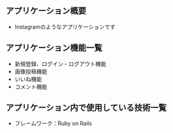 ## アプリケーション概要
- Instagramのようなアプリケーションです
## アプリケーション機能一覧
- 新規登録、ログイン・ログアウト機能
- 画像投稿機能
- いいね機能
- コメント機能
## アプリケーション内で使用している技術一覧
- フレームワーク：Ruby on Rails

